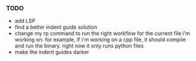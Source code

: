### TODO
- add LSP
- find a better indent guide solution
- change my <leader>rp command to run the right workflow for the current file i'm working on. for example, if i'm working on a cpp file, it should compile and run the binary. right now it only runs python files
- make the indent guides darker

